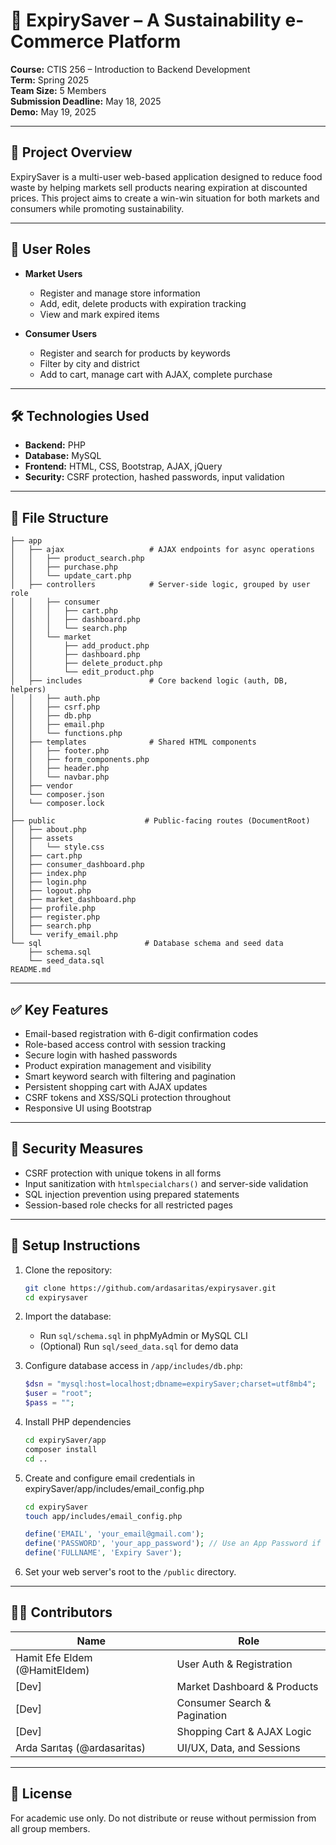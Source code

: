 
# 🛒 ExpirySaver – A Sustainability e-Commerce Platform

**Course:** CTIS 256 – Introduction to Backend Development  
**Term:** Spring 2025  
**Team Size:** 5 Members  
**Submission Deadline:** May 18, 2025  
**Demo:** May 19, 2025  

---

## 📌 Project Overview

ExpirySaver is a multi-user web-based application designed to reduce food waste by helping markets sell products nearing expiration at discounted prices. This project aims to create a win-win situation for both markets and consumers while promoting sustainability.

---

## 👥 User Roles

- **Market Users**
  - Register and manage store information
  - Add, edit, delete products with expiration tracking
  - View and mark expired items

- **Consumer Users**
  - Register and search for products by keywords
  - Filter by city and district
  - Add to cart, manage cart with AJAX, complete purchase

---

## 🛠 Technologies Used

- **Backend:** PHP
- **Database:** MySQL
- **Frontend:** HTML, CSS, Bootstrap, AJAX, jQuery
- **Security:** CSRF protection, hashed passwords, input validation

---

## 📁 File Structure

```
├── app
│   ├── ajax                   # AJAX endpoints for async operations
│   │   ├── product_search.php
│   │   ├── purchase.php
│   │   └── update_cart.php
│   ├── controllers            # Server-side logic, grouped by user role
│   │   ├── consumer
│   │   │   ├── cart.php
│   │   │   ├── dashboard.php
│   │   │   └── search.php
│   │   └── market
│   │       ├── add_product.php
│   │       ├── dashboard.php
│   │       ├── delete_product.php
│   │       └── edit_product.php
│   ├── includes               # Core backend logic (auth, DB, helpers)
│   │   ├── auth.php
│   │   ├── csrf.php
│   │   ├── db.php
│   │   ├── email.php
│   │   └── functions.php
│   ├── templates              # Shared HTML components
│   │   ├── footer.php
│   │   ├── form_components.php
│   │   ├── header.php
│   │   └── navbar.php
│   ├── vendor
│   └── composer.json
│   └── composer.lock
│
├── public                    # Public-facing routes (DocumentRoot)
│   ├── about.php
│   ├── assets
│   │   └── style.css
│   ├── cart.php
│   ├── consumer_dashboard.php
│   ├── index.php
│   ├── login.php
│   ├── logout.php
│   ├── market_dashboard.php
│   ├── profile.php
│   ├── register.php
│   ├── search.php
│   └── verify_email.php
└── sql                       # Database schema and seed data
    ├── schema.sql
    └── seed_data.sql
README.md
```

---

## ✅ Key Features

- Email-based registration with 6-digit confirmation codes
- Role-based access control with session tracking
- Secure login with hashed passwords
- Product expiration management and visibility
- Smart keyword search with filtering and pagination
- Persistent shopping cart with AJAX updates
- CSRF tokens and XSS/SQLi protection throughout
- Responsive UI using Bootstrap

---

## 🔐 Security Measures

- CSRF protection with unique tokens in all forms
- Input sanitization with `htmlspecialchars()` and server-side validation
- SQL injection prevention using prepared statements
- Session-based role checks for all restricted pages

---

## 🧪 Setup Instructions

1. Clone the repository:
   ```bash
   git clone https://github.com/ardasaritas/expirysaver.git
   cd expirysaver
   ```

2. Import the database:
   - Run `sql/schema.sql` in phpMyAdmin or MySQL CLI
   - (Optional) Run `sql/seed_data.sql` for demo data

3. Configure database access in `/app/includes/db.php`:
   ```php
   $dsn = "mysql:host=localhost;dbname=expirySaver;charset=utf8mb4";
   $user = "root";
   $pass = ""; 
   ```

4. Install PHP dependencies 
   ```bash
   cd expirySaver/app 
   composer install 
   cd ..
   ```

5. Create and configure email credentials in expirySaver/app/includes/email_config.php
   ```bash
   cd expirySaver
   touch app/includes/email_config.php
   ```
   
   ```php
   define('EMAIL', 'your_email@gmail.com');
   define('PASSWORD', 'your_app_password'); // Use an App Password if using Gmail with 2FA
   define('FULLNAME', 'Expiry Saver');
   ```
7. Set your web server's root to the `/public` directory.

---

## 👨‍💻 Contributors

| Name          | Role                      |
|---------------|---------------------------|
| Hamit Efe Eldem (@HamitEldem)      | User Auth & Registration  |
| [Dev]      | Market Dashboard & Products |
| [Dev]      | Consumer Search & Pagination |
| [Dev]      | Shopping Cart & AJAX Logic |
| Arda Sarıtaş (@ardasaritas)      | UI/UX, Data, and Sessions |

---

## 📄 License

For academic use only. Do not distribute or reuse without permission from all group members.
